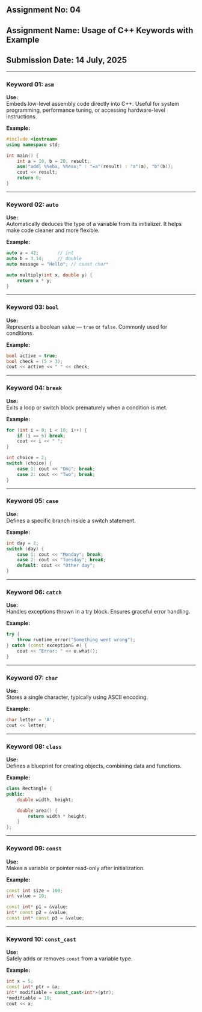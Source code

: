 ## Assignment No: 04
## Assignment Name: Usage of C++ Keywords with Example
## Submission Date: 14 July, 2025

---

### Keyword 01: `asm`

**Use:**  
Embeds low-level assembly code directly into C++. Useful for system programming, performance tuning, or accessing hardware-level instructions.

**Example:**
```cpp
#include <iostream>
using namespace std;

int main() {
    int a = 10, b = 20, result;
    asm("addl %%ebx, %%eax;" : "=a"(result) : "a"(a), "b"(b));
    cout << result;
    return 0;
}
```

---

### Keyword 02: `auto`

**Use:**  
Automatically deduces the type of a variable from its initializer. It helps make code cleaner and more flexible.

**Example:**
```cpp
auto a = 42;       // int
auto b = 3.14;     // double
auto message = "Hello"; // const char*

auto multiply(int x, double y) {
    return x * y;
}
```

---

### Keyword 03: `bool`

**Use:**  
Represents a boolean value — `true` or `false`. Commonly used for conditions.

**Example:**
```cpp
bool active = true;
bool check = (5 > 3);
cout << active << " " << check;
```

---

### Keyword 04: `break`

**Use:**  
Exits a loop or switch block prematurely when a condition is met.

**Example:**
```cpp
for (int i = 0; i < 10; i++) {
    if (i == 5) break;
    cout << i << " ";
}

int choice = 2;
switch (choice) {
    case 1: cout << "One"; break;
    case 2: cout << "Two"; break;
}
```

---

### Keyword 05: `case`

**Use:**  
Defines a specific branch inside a switch statement.

**Example:**
```cpp
int day = 2;
switch (day) {
    case 1: cout << "Monday"; break;
    case 2: cout << "Tuesday"; break;
    default: cout << "Other day";
}
```

---

### Keyword 06: `catch`

**Use:**  
Handles exceptions thrown in a try block. Ensures graceful error handling.

**Example:**
```cpp
try {
    throw runtime_error("Something went wrong");
} catch (const exception& e) {
    cout << "Error: " << e.what();
}
```

---

### Keyword 07: `char`

**Use:**  
Stores a single character, typically using ASCII encoding.

**Example:**
```cpp
char letter = 'A';
cout << letter;
```

---

### Keyword 08: `class`

**Use:**  
Defines a blueprint for creating objects, combining data and functions.

**Example:**
```cpp
class Rectangle {
public:
    double width, height;

    double area() {
        return width * height;
    }
};
```

---

### Keyword 09: `const`

**Use:**  
Makes a variable or pointer read-only after initialization.

**Example:**
```cpp
const int size = 100;
int value = 10;

const int* p1 = &value;
int* const p2 = &value;
const int* const p3 = &value;
```

---

### Keyword 10: `const_cast`

**Use:**  
Safely adds or removes `const` from a variable type.

**Example:**
```cpp
int x = 5;
const int* ptr = &x;
int* modifiable = const_cast<int*>(ptr);
*modifiable = 10;
cout << x;
```

